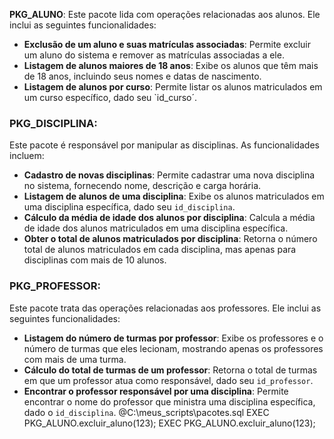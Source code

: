  **PKG_ALUNO**: 
Este pacote lida com operações relacionadas aos alunos. Ele inclui as seguintes funcionalidades:

- **Exclusão de um aluno e suas matrículas associadas**: Permite excluir um aluno do sistema e remover as matrículas associadas a ele.
- **Listagem de alunos maiores de 18 anos**: Exibe os alunos que têm mais de 18 anos, incluindo seus nomes e datas de nascimento.
- **Listagem de alunos por curso**: Permite listar os alunos matriculados em um curso específico, dado seu `id_curso´.

### **PKG_DISCIPLINA**: 
Este pacote é responsável por manipular as disciplinas. As funcionalidades incluem:

- **Cadastro de novas disciplinas**: Permite cadastrar uma nova disciplina no sistema, fornecendo nome, descrição e carga horária.
- **Listagem de alunos de uma disciplina**: Exibe os alunos matriculados em uma disciplina específica, dado seu `id_disciplina`.
- **Cálculo da média de idade dos alunos por disciplina**: Calcula a média de idade dos alunos matriculados em uma disciplina específica.
- **Obter o total de alunos matriculados por disciplina**: Retorna o número total de alunos matriculados em cada disciplina, mas apenas para disciplinas com mais de 10 alunos.

### **PKG_PROFESSOR**: 
Este pacote trata das operações relacionadas aos professores. Ele inclui as seguintes funcionalidades:

- **Listagem do número de turmas por professor**: Exibe os professores e o número de turmas que eles lecionam, mostrando apenas os professores com mais de uma turma.
- **Cálculo do total de turmas de um professor**: Retorna o total de turmas em que um professor atua como responsável, dado seu `id_professor`.
- **Encontrar o professor responsável por uma disciplina**: Permite encontrar o nome do professor que ministra uma disciplina específica, dado o `id_disciplina`.
@C:\meus_scripts\pacotes.sql
EXEC PKG_ALUNO.excluir_aluno(123);
EXEC PKG_ALUNO.excluir_aluno(123);
